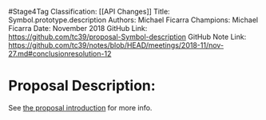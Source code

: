 #Stage4Tag
Classification: [[API Changes]]
Title: Symbol.prototype.description
Authors: Michael Ficarra
Champions: Michael Ficarra
Date: November 2018
GitHub Link: https://github.com/tc39/proposal-Symbol-description
GitHub Note Link: https://github.com/tc39/notes/blob/HEAD/meetings/2018-11/nov-27.md#conclusionresolution-12

# Proposal Description:
See [the proposal introduction](https://tc39.github.io/proposal-Symbol-description/) for more info.
